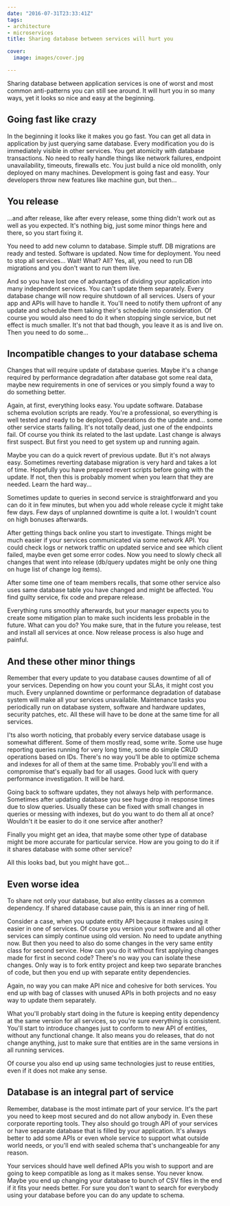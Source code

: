 ```yaml
---
date: "2016-07-31T23:33:41Z"
tags:
- architecture
- microservices
title: Sharing database between services will hurt you

cover:
  image: images/cover.jpg

---
```



Sharing database between application services is one of worst and most common anti-patterns you can still see around.
It will hurt you in so many ways, yet it looks so nice and easy at the beginning.

## Going fast like crazy

In the beginning it looks like it makes you go fast. You can get all data in application by just querying same database. Every modification you do is immediately visible in other services. You get atomicity with database transactions. No need to really handle things like network failures, endpoint unavailability, timeouts, firewalls etc. You just build a nice old monolith, only deployed on many machines. Development is going fast and easy. Your developers throw new features like machine gun, but then...

## You release

...and after release, like after every release, some thing didn't work out as well as you expected. It's nothing big, just some minor things here and there, so you start fixing it.

You need to add new column to database. Simple stuff. DB migrations are ready and tested. Software is updated. Now time for deployment. You need to stop all services... Wait! What? All? Yes, all, you need to run DB migrations and you don't want to run them live.

And so you have lost one of advantages of dividing your application into many independent services. You can't update them separately. Every database change will now require shutdown of all services. Users of your app and APIs will have to handle it. You'll need to notify them upfront of any update and schedule them taking their's schedule into consideration. Of course you would also need to do it when stopping single service, but net effect is much smaller. It's not that bad though, you  leave it as is and live on. Then you need to do some...

## Incompatible changes to your database schema

Changes that will require update of database queries. Maybe it's a change required by performance degradation after database got some real data, maybe new requirements in one of services or you simply found a way to do something better.

Again, at first, everything looks easy. You update software. Database schema evolution scripts are ready. You're a professional, so everything is well tested and ready to be deployed. Operations do the update and... some other service starts failing. It's not totally dead, just one of the endpoints fail.
Of course you think its related to the last update. Last change is always first suspect. But first you need to get system up and running again.

Maybe you can do a quick revert of previous update. But it's not always easy. Sometimes reverting database migration is very hard and takes a lot of time. Hopefully you have prepared revert scripts before going with the update. If not, then this is probably moment when you learn that they are needed. Learn the hard way...

Sometimes update to queries in second service is straightforward and you can do it in few minutes, but when you add whole release cycle it might take few days. Few days of unplanned downtime is quite a lot. I wouldn't count on high bonuses afterwards.

After getting things back online you start to investigate. Things might be much easier if your services communicated via some network API. You could check logs or network traffic on updated service and see which client failed, maybe even get some error codes. Now you need to slowly check all changes that went into release (db/query updates might be only one thing on huge list of change log items).

After some time one of team members recalls, that some other service also uses same database table you have changed and might be affected. You find guilty service, fix code and prepare release.

Everything runs smoothly afterwards, but your manager expects you to create some mitigation plan to make such incidents less probable in the future. What can you do? You make sure, that in the future you release, test and install all services at once. Now release process is also huge and painful.

## And these other minor things
Remember that every update to you database causes downtime of all of your services. Depending on how you count your SLAs, it might cost you much. Every unplanned downtime or performance degradation of database system will make all your services unavailable.
Maintenance tasks you periodically run on database system, software and hardware updates, security patches, etc. All these will have to be done at the same time for all services.

I'ts also worth noticing, that probably every service database usage is somewhat different. Some of them mostly read, some write. Some use huge reporting queries running for very long time, some do simple CRUD operations based on IDs. There's no way you'll be able to optimize schema and indexes for all of them at the same time. Probably you'll end with a compromise that's equally bad for all usages. Good luck with query performance investigation. It will be hard.

Going back to software updates, they not always help with performance. Sometimes after updating database you see huge drop in response times due to slow queries. Usually these can be fixed with small changes in queries or messing with indexes, but do you want to do them all at once? Wouldn't it be easier to do it one service after another?

Finally you might get an idea, that maybe some other type of database might be more accurate for particular service. How are you going to do it if it shares database with some other service?

All this looks bad, but you might have got...

## Even worse idea
To share not only your database, but also entity classes as a common dependency. If shared database cause pain, this is an inner ring of hell.

Consider a case, when you update entity API because it makes using it easier in one of services. Of course you version your software and all other services can simply continue using old version. No need to update anything now. But then you need to also do some changes in the very same entity class for second service. How can you do it without first applying changes made for first in second code? There's no way you can isolate these changes. Only way is to fork entity project and keep two separate branches of code, but then you end up with separate entity dependencies.

Again, no way you can make API nice and cohesive for both services. You end up with bag of classes with unused APIs in both projects and no easy way to update them separately.

What you'll probably start doing in the future is keeping entity dependency at the same version for all services, so you're sure  everything is consistent. You'll start to introduce changes just to conform to new API of entities, without any functional change. It also means you do releases, that do not change anything, just to make sure that entities are in the same versions in all running services.

Of course you also end up using same technologies just to reuse entities, even if it does not make any sense.

## Database is an integral part of service
Remember, database is the most intimate part of your service. It's the part you need to keep most secured and do not allow anybody in. Even these corporate reporting tools. They also should go trough API of your services or have separate database that is filled by your application. It's always better to add some APIs or even whole service to support what outside world needs, or you'll end with sealed schema that's unchangeable for any reason.

Your services should have well defined APIs you wish to support and are going to keep compatible as long as it makes sense. You never know. Maybe you end up changing your database to bunch of CSV files in the end if it fits your needs better. For sure you don't want to search for everybody using your database before you can do any update to schema.
